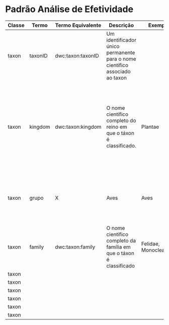# Padrão Análise de Efetividade

| Classe  | Termo  | Termo Equivalente  | Descrição  | Exemplo | Domínio | Observação |
|---|---|---|---|---|---|---|
| taxon | taxonID | dwc:taxon:taxonID | Um identificador único permanente para o nome científico associado ao taxon  |   |   |   |
| taxon | kingdom  |dwc:taxon:kingdom|  O nome científico completo do reino em que o táxon é classificado. | Plantae | Plantae, Animalia, Fungi | Originalmente é utilizado "Fauna" e "Flora". Contudo, visando a compatilidade semântica entre sistemas, sugerimos a adoção dos termos no domínio  |
| taxon | grupo | X | Aves | Aves  | Anfíbios, Angiospermas, Aves, Briófitas, Gimnospermas, Invertebrados Aquáticos, Invertebrados Terrestres, Mamíferos, Peixes Continentais, Peixes Marinhos, Pteridófitas, Répteis | Definição de sub-conjuntos de taxa conforme necessidades específicas do MMA |
| taxon | family | dwc:taxon:family | O nome científico completo da família em que o táxon é classificado | Felidae, Monocleaceae | Nomes válidos para o rank "família" na [Flora e Funga do Brasil[(https://floradobrasil.jbrj.gov.br/reflora/listaBrasil/PrincipalUC/PrincipalUC.do)] e [Catálogo da Fauna](http://fauna.jbrj.gov.br/fauna/listaBrasil/ConsultaPublicaUC/ConsultaPublicaUC.do)  |   |
| taxon |   |   |   |   |   |   |
| taxon |   |   |   |   |   |   |
| taxon |   |   |   |   |   |   |
| taxon |   |   |   |   |   |   |
| taxon |   |   |   |   |   |   |
| taxon |   |   |   |   |   |   |
